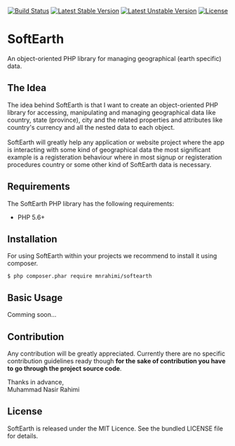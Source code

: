 <p align="center">
<a href="https://travis-ci.org/mnrahimi/softearth"><img src="https://travis-ci.org/mnrahimi/softearth.svg?branch=master" alt="Build Status"></a>
<a href="https://packagist.org/packages/mnrahimi/softearth"><img src="https://poser.pugx.org/mnrahimi/softearth/v/stable" alt="Latest Stable Version"></a>
<a href="https://packagist.org/packages/mnrahimi/softearth"><img src="https://poser.pugx.org/mnrahimi/softearth/v/unstable" alt="Latest Unstable Version"></a>
<a href="https://packagist.org/packages/mnrahimi/softearth"><img src="https://poser.pugx.org/mnrahimi/softearth/license" alt="License"></a>
</p>

# SoftEarth

An object-oriented PHP library for managing geographical (earth specific) data.

## The Idea

The idea behind SoftEarth is that I want to create an object-oriented PHP library for accessing, manipulating and managing geographical data like country, state (province), city and the related properties and attributes like country's currency and all the nested data to each object.<br><br>
SoftEarth will greatly help any application or website project where the app is interacting with some kind of geographical data the most significant example is a registeration behaviour where in most signup or registeration procedures country or some other kind of SoftEarth data is necessary.

## Requirements

The SoftEarth PHP library has the following requirements:

* PHP 5.6+

## Installation

For using SoftEarth within your projects we recommend to install it using composer.

```
$ php composer.phar require mnrahimi/softearth
```

## Basic Usage

Comming soon...

## Contribution

Any contribution will be greatly appreciated. Currently there are no specific contribution guidelines ready though **for the sake of contribution you have to go through the project source code**.

Thanks in advance,<br>
Muhammad Nasir Rahimi

## License

SoftEarth is released under the MIT Licence. See the bundled LICENSE file for details.
